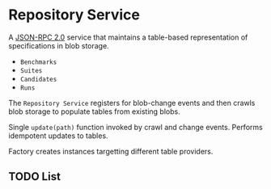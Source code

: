 # Repository Service 

A [JSON-RPC 2.0](https://www.jsonrpc.org/index.html) service that maintains a table-based representation of specifications in blob storage.
* `Benchmarks`
* `Suites`
* `Candidates`
* `Runs`

The `Repository Service` registers for blob-change events and then crawls blob storage to populate tables from existing blobs.

Single `update(path)` function invoked by crawl and change events. Performs idempotent updates to tables.

Factory creates instances targetting different table providers.

## TODO List

